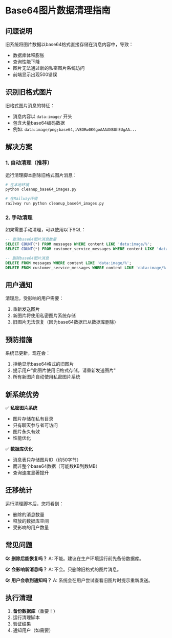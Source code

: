 # Base64图片数据清理指南

## 问题说明

旧系统将图片数据以base64格式直接存储在消息内容中，导致：
- 数据库体积膨胀
- 查询性能下降
- 图片无法通过新的私密图片系统访问
- 前端显示出现500错误

## 识别旧格式图片

旧格式图片消息的特征：
- 消息内容以 `data:image/` 开头
- 包含大量base64编码数据
- 例如: `data:image/png;base64,iVBORw0KGgoAAAANSUhEUgAA...`

## 解决方案

### 1. 自动清理（推荐）

运行清理脚本删除旧格式图片消息：

```bash
# 在本地环境
python cleanup_base64_images.py

# 在Railway环境
railway run python cleanup_base64_images.py
```

### 2. 手动清理

如果需要手动清理，可以使用以下SQL：

```sql
-- 查询base64图片消息数量
SELECT COUNT(*) FROM messages WHERE content LIKE 'data:image/%';
SELECT COUNT(*) FROM customer_service_messages WHERE content LIKE 'data:image/%';

-- 删除base64图片消息
DELETE FROM messages WHERE content LIKE 'data:image/%';
DELETE FROM customer_service_messages WHERE content LIKE 'data:image/%';
```

## 用户通知

清理后，受影响的用户需要：
1. 重新发送图片
2. 新图片将使用私密图片系统存储
3. 旧图片无法恢复（因为base64数据已从数据库删除）

## 预防措施

系统已更新，现在会：
1. 拒绝显示base64格式的旧图片
2. 提示用户"此图片使用旧格式存储，请重新发送图片"
3. 所有新图片自动使用私密图片系统

## 新系统优势

✅ **私密图片系统**
- 图片存储在私有目录
- 只有聊天参与者可访问
- 图片永久有效
- 性能优化

✅ **数据库优化**
- 消息表只存储图片ID（约50字节）
- 而非整个base64数据（可能数KB到数MB）
- 查询速度显著提升

## 迁移统计

运行清理脚本后，您将看到：
- 删除的消息数量
- 释放的数据库空间
- 受影响的用户数量

## 常见问题

**Q: 删除后能恢复吗？**
A: 不能。建议在生产环境运行前先备份数据库。

**Q: 会影响新消息吗？**
A: 不会。只删除旧格式的图片消息。

**Q: 用户会收到通知吗？**
A: 系统会在用户尝试查看旧图片时提示重新发送。

## 执行清理

1. **备份数据库**（重要！）
2. 运行清理脚本
3. 验证结果
4. 通知用户（如需要）

